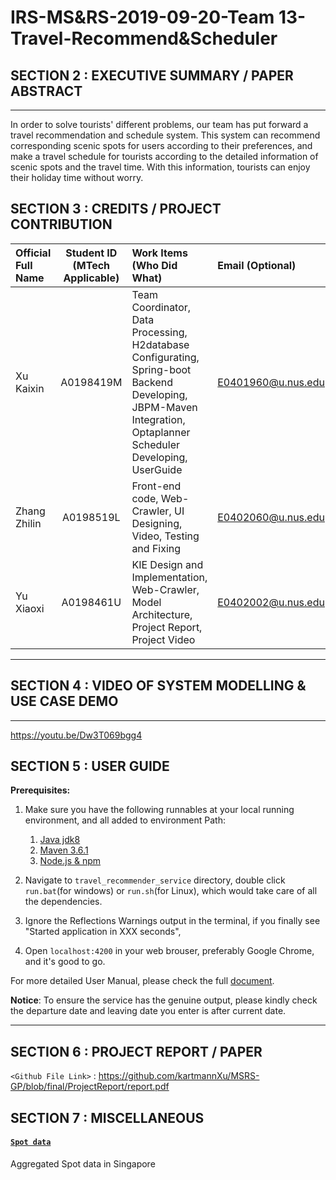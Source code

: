 IRS-MS&RS-2019-09-20-Team 13-Travel-Recommend&Scheduler
===

## SECTION 2 : EXECUTIVE SUMMARY / PAPER ABSTRACT

---
In order to solve tourists' different problems, our team has put forward a travel recommendation and schedule system. This system can recommend corresponding scenic spots for users according to their preferences, and make a travel schedule for tourists according to the detailed information of scenic spots and the travel time. With this information, tourists can enjoy their holiday time without worry.

## SECTION 3 : CREDITS / PROJECT CONTRIBUTION

| Official Full Name  | Student ID (MTech Applicable)  | Work Items (Who Did What) | Email (Optional) |
| :------------ |:---------------:| :-----| :-----|
| Xu Kaixin | A0198419M | Team Coordinator, Data Processing, H2database Configurating, Spring-boot Backend Developing, JBPM-Maven Integration, Optaplanner Scheduler Developing, UserGuide | E0401960@u.nus.edu |
| Zhang Zhilin | A0198519L | Front-end code, Web-Crawler, UI Designing, Video, Testing and Fixing | E0402060@u.nus.edu |
| Yu Xiaoxi  | A0198461U | KIE Design and Implementation, Web-Crawler, Model Architecture, Project Report, Project Video | E0402002@u.nus.edu
 
---

## SECTION 4 : VIDEO OF SYSTEM MODELLING & USE CASE DEMO

---
https://youtu.be/Dw3T069bgg4

## SECTION 5 : USER GUIDE

__Prerequisites:__

1. Make sure you have the following runnables at your local running environment, and all added to environment Path:
	
	1. [Java jdk8](https://www.oracle.com/technetwork/java/javase/downloads/jdk8-downloads-2133151.html)
	2. [Maven 3.6.1](https://maven.apache.org/download.cgi)
	3. [Node.js & npm](https://www.npmjs.com/package/xinui)

2. Navigate to `travel_recommender_service` directory, double click `run.bat`(for windows) or `run.sh`(for Linux), which would take care of all the dependencies.

3. Ignore the Reflections Warnings output in the terminal, if you finally see "Started application in XXX seconds", 

4. Open `localhost:4200` in your web brouser, preferably Google Chrome, and it's good to go.

For more detailed User Manual, please check the full [document](https://github.com/kartmannXu/IRS-MS-RS-2019-09-20-Team-13-Travel-Recommend-Scheduler/blob/final/UserGuide/UserGuide.pdf).

__Notice__:
To ensure the service has the genuine output, please kindly check the departure date and leaving date you enter is after current date.

---

## SECTION 6 : PROJECT REPORT / PAPER

`<Github File Link>` : <https://github.com/kartmannXu/MSRS-GP/blob/final/ProjectReport/report.pdf>

## SECTION 7 : MISCELLANEOUS

#### [`Spot data`](https://github.com/kartmannXu/IRS-MS-RS-2019-09-20-Team-13-Travel-Recommend-Scheduler/blob/final/Miscellaneous/data.csv)

Aggregated Spot data in Singapore
